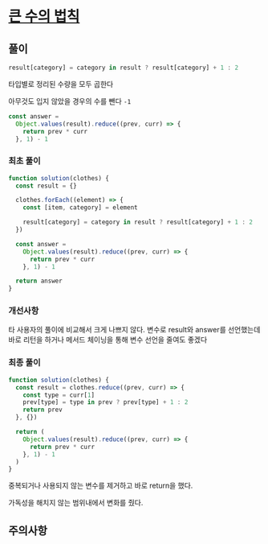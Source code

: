 # [큰 수의 법칙](#)

## 풀이

```javascript
result[category] = category in result ? result[category] + 1 : 2
```

타입별로 정리된 수량을 모두 곱한다

아무것도 입지 않았을 경우의 수를 뺀다 `-1`

```javascript
const answer =
  Object.values(result).reduce((prev, curr) => {
    return prev * curr
  }, 1) - 1
```

### 최초 풀이

```js
function solution(clothes) {
  const result = {}

  clothes.forEach((element) => {
    const [item, category] = element

    result[category] = category in result ? result[category] + 1 : 2
  })

  const answer =
    Object.values(result).reduce((prev, curr) => {
      return prev * curr
    }, 1) - 1

  return answer
}
```

### 개선사항

타 사용자의 풀이에 비교해서 크게 나쁘지 않다.
변수로 result와 answer를 선언했는데 바로 리턴을 하거나 메서드 체이닝을 통해 변수 선언을 줄여도 좋겠다

### 최종 풀이

```js
function solution(clothes) {
  const result = clothes.reduce((prev, curr) => {
    const type = curr[1]
    prev[type] = type in prev ? prev[type] + 1 : 2
    return prev
  }, {})

  return (
    Object.values(result).reduce((prev, curr) => {
      return prev * curr
    }, 1) - 1
  )
}
```

중복되거나 사용되지 않는 변수를 제거하고 바로 return을 했다.

가독성을 해치지 않는 범위내에서 변화를 줬다.

## 주의사항
